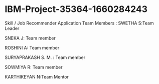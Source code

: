 # IBM-Project-35364-1660284243
Skill / Job Recommender Application
Team Members :
SWETHA S:Team Leader

SNEKA J: Team member

ROSHINI A: Team member

SURYAPRAKASH S. M. : Team member

SOWMIYA R: Team member

KARTHIKEYAN N:Team Mentor
